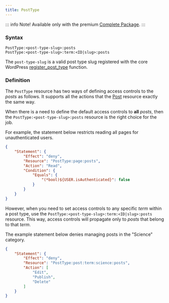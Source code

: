 ```yaml
---
title: PostType
---
```


::: info Note!
Available only with the premium [Complete Package](/premium).
:::

### Syntax

`PostType:<post-type-slug>:posts`<br/>
`PostType:<post-type-slug>:term:<ID|slug>:posts`

The `post-type-slug` is a valid post type slug registered with the core WordPress [register_post_type](https://developer.wordpress.org/reference/functions/register_post_type/) function.

### Definition

The `PostType` resource has two ways of defining access controls to the _posts_ as follows. It supports all the actions that the [Post](/advanced/access-policy/resource-action/post) resource exactly the same way.

When there is a need to define the default access controls to **all** _posts_, then the  `PostType:<post-type-slug>:posts` resource is the right choice for the job.

For example, the statement below restricts reading all pages for unauthenticated users.

```json
{
    "Statement": {
        "Effect": "deny",
        "Resource": "PostType:page:posts",
        "Action": "Read",
        "Condition": {
            "Equals": {
                "(*bool)${USER.isAuthenticated}": false
            }
        }
    }
}
```

However, when you need to set access controls to any specific _term_ within a post type, use the `PostType:<post-type-slug>:term:<ID|slug>:posts` resource. This way, access controls will propagate only to _posts_ that belong to that _term_.

The example statement below denies managing posts in the "Science" category.

```json
{
    "Statement": {
        "Effect": "deny",
        "Resource": "PostType:post:term:science:posts",
        "Action": [
            "Edit",
            "Publish",
            "Delete"
        ]
    }
}
```